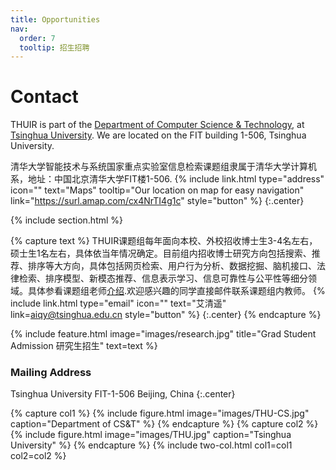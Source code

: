 ```yaml
---
title: Opportunities
nav:
  order: 7
  tooltip: 招生招聘
---
```


# <i class="fas fa-envelope"></i>Contact

THUIR is part of the [Department of Computer Science & Technology](https://www.cs.tsinghua.edu.cn/csen/), at [Tsinghua University](https://www.tsinghua.edu.cn/en/).
We are located on the FIT building 1-506, Tsinghua University.

清华大学智能技术与系统国家重点实验室信息检索课题组隶属于清华大学计算机系，地址：中国北京清华大学FIT楼1-506.
{%
  include link.html
  type="address"
  icon=""
  text="Maps"
  tooltip="Our location on map for easy navigation"
  link="https://surl.amap.com/cx4NrTI4g1c"
  style="button"
%}
{:.center}

{% include section.html %}

{% capture text %}
THUIR课题组每年面向本校、外校招收博士生3-4名左右，硕士生1名左右，具体依当年情况确定。目前组内招收博士研究方向包括搜索、推荐、排序等大方向，具体包括网页检索、用户行为分析、数据挖掘、脑机接口、法律检索、排序模型、新模态推荐、信息表示学习、信息可靠性与公平性等细分领域。具体参看课题组老师[介绍]("/lab-website-template/people/").欢迎感兴趣的同学直接邮件联系课题组内教师。
{%
  include link.html
  type="email"
  icon=""
  text="艾清遥"
  link=aiqy@tsinghua.edu.cn
  style="button"
%}
{:.center}
{% endcapture %}

{%
  include feature.html
  image="images/research.jpg"
  title="Grad Student Admission 研究生招生"
  text=text
%}

### <i class="fas fa-mail-bulk"></i>Mailing Address

Tsinghua University FIT-1-506
Beijing, China
{:.center}

{% capture col1 %}
{%
  include figure.html
  image="images/THU-CS.jpg"
  caption="Department of CS&T"
%}
{% endcapture %}
{% capture col2 %}
{%
  include figure.html
  image="images/THU.jpg"
  caption="Tsinghua University"
%}
{% endcapture %}
{% include two-col.html col1=col1 col2=col2 %}
